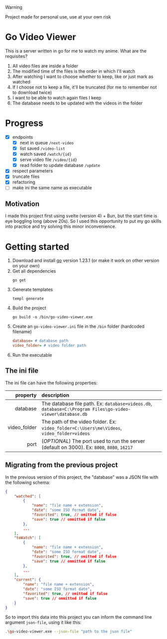 > [!WARNING]  
> Project made for personal use, use at your own risk

# Go Video Viewer

This is a server written in go for me to watch my anime. What are the requisites?

1. All video files are inside a folder
2. The modified time of the files is the order in which I'll watch
3. After watching I want to choose whether to keep, like or just mark as watched
4. If I choose not to keep a file, it'll be truncated (for me to remember not to download twice)
5. I want to be able to watch again files I keep
6. The database needs to be updated with the videos in the folder
   
# Progress

- [x] endpoints
  - [x] next in queue `/next-video`
  - [x] list saved `/video-list`
  - [x] watch saved `/watch/{id}`
  - [x] serve video file `/video/{id}`
  - [x] read folder to update database `/update`
- [x] respect parameters
- [x] truncate files
- [x] refactoring
- [ ] make ini the same name as executable

## Motivation

I made this project first using svelte (version 4) + Bun, but the start time is eye boggling long (above 20s). So I used this opportunity to put my go skills into practice and try solving this minor inconvenience.

# Getting started

1. Download and install [go](https://go.dev/dl/) version 1.23.1 (or make it work on other version on your own)
2. Get all dependencies
    ```
    go get
    ```
3. Generate templates
    ```
    templ generate
    ```
4. Build the project
    ```
    go build -o /bin/go-video-viewer.exe
    ```
5. Create an `go-video-viewer.ini` file in the `/bin` folder (hardcoded filename)
    ```ini
    database= # database path
    video_folder= # video folder path
    ```
6. Run the executable

## The ini file

The ini file can have the following properties:

| property | description |
| -------: | :---------- |
| database | The database file path. Ex: `database=videos.db`, `database=C:\Program Files\go-video-viewer\database.db` |
| video_folder | The path of the video folder. Ex: `video_folder=C:\Users\me\Videos`, `video_folder=videos` |
| port | (*OPTIONAL*) The port used to run the server (default on 3000). Ex: `8000`, `8080`, `16217` |

## Migrating from the previous project

In the previous version of this project, the "database" was a JSON file with the following schema:

```json
{
    "watched": [
        {
            "name": "file name + extension",
            "date": "some ISO format date",
            "favorited": true, // omitted if false
            "save": true // ommitted if false
        },
        ...
    ],
    "toWatch": [
        {
            "name": "file name + extension",
            "date": "some ISO format date",
            "favorited": true, // omitted if false
            "save": true // ommitted if false
        },
        ...
    ],
    "current": {
        "name": "file name + extension",
        "date": "some ISO format date",
        "favorited": true, // omitted if false
        "save": true // ommitted if false
    }
}
```

So to import this data into this project you can inform the command line argument `json-file`, using it like this:

```bash
.\go-video-viewer.exe --json-file "path to the json file"
```